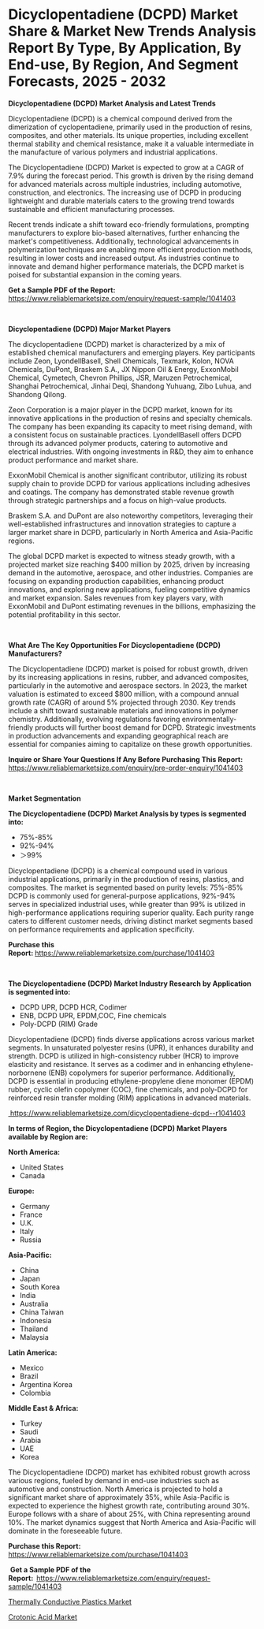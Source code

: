 <p><h1>Dicyclopentadiene (DCPD) Market Share & Market New Trends Analysis Report By Type, By Application, By End-use, By Region, And Segment Forecasts, 2025 - 2032</h1></p><p><strong>Dicyclopentadiene (DCPD) Market Analysis and Latest Trends</strong></p>
<p><p>Dicyclopentadiene (DCPD) is a chemical compound derived from the dimerization of cyclopentadiene, primarily used in the production of resins, composites, and other materials. Its unique properties, including excellent thermal stability and chemical resistance, make it a valuable intermediate in the manufacture of various polymers and industrial applications.</p><p>The Dicyclopentadiene (DCPD) Market is expected to grow at a CAGR of 7.9% during the forecast period. This growth is driven by the rising demand for advanced materials across multiple industries, including automotive, construction, and electronics. The increasing use of DCPD in producing lightweight and durable materials caters to the growing trend towards sustainable and efficient manufacturing processes.</p><p>Recent trends indicate a shift toward eco-friendly formulations, prompting manufacturers to explore bio-based alternatives, further enhancing the market's competitiveness. Additionally, technological advancements in polymerization techniques are enabling more efficient production methods, resulting in lower costs and increased output. As industries continue to innovate and demand higher performance materials, the DCPD market is poised for substantial expansion in the coming years.</p></p>
<p><strong>Get a Sample PDF of the Report:&nbsp;</strong> <a href="https://www.reliablemarketsize.com/enquiry/request-sample/1041403?utm_campaign=1103&utm_medium=2&utm_source=Github&utm_content=ia&utm_term=01042025&utm_id=dicyclopentadiene-dcpd">https://www.reliablemarketsize.com/enquiry/request-sample/1041403</a></p>
<p>&nbsp;</p>
<p><strong>Dicyclopentadiene (DCPD) Major Market Players</strong></p>
<p><p>The dicyclopentadiene (DCPD) market is characterized by a mix of established chemical manufacturers and emerging players. Key participants include Zeon, LyondellBasell, Shell Chemicals, Texmark, Kolon, NOVA Chemicals, DuPont, Braskem S.A., JX Nippon Oil & Energy, ExxonMobil Chemical, Cymetech, Chevron Phillips, JSR, Maruzen Petrochemical, Shanghai Petrochemical, Jinhai Deqi, Shandong Yuhuang, Zibo Luhua, and Shandong Qilong.</p><p>Zeon Corporation is a major player in the DCPD market, known for its innovative applications in the production of resins and specialty chemicals. The company has been expanding its capacity to meet rising demand, with a consistent focus on sustainable practices. LyondellBasell offers DCPD through its advanced polymer products, catering to automotive and electrical industries. With ongoing investments in R&D, they aim to enhance product performance and market share.</p><p>ExxonMobil Chemical is another significant contributor, utilizing its robust supply chain to provide DCPD for various applications including adhesives and coatings. The company has demonstrated stable revenue growth through strategic partnerships and a focus on high-value products.</p><p>Braskem S.A. and DuPont are also noteworthy competitors, leveraging their well-established infrastructures and innovation strategies to capture a larger market share in DCPD, particularly in North America and Asia-Pacific regions.</p><p>The global DCPD market is expected to witness steady growth, with a projected market size reaching $400 million by 2025, driven by increasing demand in the automotive, aerospace, and other industries. Companies are focusing on expanding production capabilities, enhancing product innovations, and exploring new applications, fueling competitive dynamics and market expansion. Sales revenues from key players vary, with ExxonMobil and DuPont estimating revenues in the billions, emphasizing the potential profitability in this sector.</p></p>
<p>&nbsp;</p>
<p><strong>What Are The Key Opportunities For Dicyclopentadiene (DCPD) Manufacturers?</strong></p>
<p><p>The Dicyclopentadiene (DCPD) market is poised for robust growth, driven by its increasing applications in resins, rubber, and advanced composites, particularly in the automotive and aerospace sectors. In 2023, the market valuation is estimated to exceed $800 million, with a compound annual growth rate (CAGR) of around 5% projected through 2030. Key trends include a shift toward sustainable materials and innovations in polymer chemistry. Additionally, evolving regulations favoring environmentally-friendly products will further boost demand for DCPD. Strategic investments in production advancements and expanding geographical reach are essential for companies aiming to capitalize on these growth opportunities.</p></p>
<p><strong>Inquire or Share Your Questions If Any Before Purchasing This Report:</strong> <a href="https://www.reliablemarketsize.com/enquiry/pre-order-enquiry/1041403?utm_campaign=1103&utm_medium=2&utm_source=Github&utm_content=ia&utm_term=01042025&utm_id=dicyclopentadiene-dcpd">https://www.reliablemarketsize.com/enquiry/pre-order-enquiry/1041403</a></p>
<p>&nbsp;</p>
<p><strong>Market Segmentation</strong></p>
<p><strong>The Dicyclopentadiene (DCPD) Market Analysis by types is segmented into:</strong></p>
<p><ul><li>75%-85%</li><li>92%-94%</li><li>＞99%</li></ul></p>
<p><p>Dicyclopentadiene (DCPD) is a chemical compound used in various industrial applications, primarily in the production of resins, plastics, and composites. The market is segmented based on purity levels: 75%-85% DCPD is commonly used for general-purpose applications, 92%-94% serves in specialized industrial uses, while greater than 99% is utilized in high-performance applications requiring superior quality. Each purity range caters to different customer needs, driving distinct market segments based on performance requirements and application specificity.</p></p>
<p><strong>Purchase this Report:&nbsp;</strong><a href="https://www.reliablemarketsize.com/purchase/1041403?utm_campaign=1103&utm_medium=2&utm_source=Github&utm_content=ia&utm_term=01042025&utm_id=dicyclopentadiene-dcpd">https://www.reliablemarketsize.com/purchase/1041403</a></p>
<p>&nbsp;</p>
<p><strong>The Dicyclopentadiene (DCPD) Market Industry Research by Application is segmented into:</strong></p>
<p><ul><li>DCPD UPR, DCPD HCR, Codimer</li><li>ENB, DCPD UPR, EPDM,COC, Fine chemicals</li><li>Poly-DCPD (RIM) Grade</li></ul></p>
<p><p>Dicyclopentadiene (DCPD) finds diverse applications across various market segments. In unsaturated polyester resins (UPR), it enhances durability and strength. DCPD is utilized in high-consistency rubber (HCR) to improve elasticity and resistance. It serves as a codimer and in enhancing ethylene-norbornene (ENB) copolymers for superior performance. Additionally, DCPD is essential in producing ethylene-propylene diene monomer (EPDM) rubber, cyclic olefin copolymer (COC), fine chemicals, and poly-DCPD for reinforced resin transfer molding (RIM) applications in advanced materials.</p></p>
<p><a href="https://www.reliablemarketsize.com/dicyclopentadiene-dcpd--r1041403?utm_campaign=1103&utm_medium=2&utm_source=Github&utm_content=ia&utm_term=01042025&utm_id=dicyclopentadiene-dcpd">&nbsp;https://www.reliablemarketsize.com/dicyclopentadiene-dcpd--r1041403</a></p>
<p><strong>In terms of Region, the Dicyclopentadiene (DCPD) Market Players available by Region are:</strong></p>
<p>
    <p> <strong> North America: </strong>
        <ul>
            <li>United States</li>
            <li>Canada</li>
        </ul>
        </p> 
    <p> <strong> Europe: </strong>
        <ul>
            <li>Germany</li>
            <li>France</li>
            <li>U.K.</li>
            <li>Italy</li>
            <li>Russia</li>
        </ul>
        </p> 
    <p> <strong> Asia-Pacific: </strong>
        <ul>
            <li>China</li>
            <li>Japan</li>
            <li>South Korea</li>
            <li>India</li>
            <li>Australia</li>
            <li>China Taiwan</li>
            <li>Indonesia</li>
            <li>Thailand</li>
            <li>Malaysia</li>
        </ul>
        </p> 
    <p> <strong> Latin America: </strong>
        <ul>
            <li>Mexico</li>
            <li>Brazil</li>
            <li>Argentina Korea</li>
            <li>Colombia</li>
        </ul>
        </p> 
    <p> <strong> Middle East & Africa: </strong>
        <ul>
            <li>Turkey</li>
            <li>Saudi</li>
            <li>Arabia</li>
            <li>UAE</li>
            <li>Korea</li>
        </ul>
    </p>
    </p>
<p><p>The Dicyclopentadiene (DCPD) market has exhibited robust growth across various regions, fueled by demand in end-use industries such as automotive and construction. North America is projected to hold a significant market share of approximately 35%, while Asia-Pacific is expected to experience the highest growth rate, contributing around 30%. Europe follows with a share of about 25%, with China representing around 10%. The market dynamics suggest that North America and Asia-Pacific will dominate in the foreseeable future.</p></p>
<p><strong>Purchase this Report: </strong><a href="https://www.reliablemarketsize.com/purchase/1041403?utm_campaign=1103&utm_medium=2&utm_source=Github&utm_content=ia&utm_term=01042025&utm_id=dicyclopentadiene-dcpd">https://www.reliablemarketsize.com/purchase/1041403</a></p>
<p>&nbsp;<strong>Get a Sample PDF of the Report:&nbsp;&nbsp;</strong><a href="https://www.reliablemarketsize.com/enquiry/request-sample/1041403?utm_campaign=1103&utm_medium=2&utm_source=Github&utm_content=ia&utm_term=01042025&utm_id=dicyclopentadiene-dcpd">https://www.reliablemarketsize.com/enquiry/request-sample/1041403</a></p>
<p><strong></strong></p>
<p><p><a href="https://github.com/auriashetzxj/Market-Research-Report-List-1/blob/main/thermally-conductive-plastics-market.md?utm_campaign=1103&utm_medium=2&utm_source=Github&utm_content=ia&utm_term=01042025&utm_id=dicyclopentadiene-dcpd">Thermally Conductive Plastics Market</a></p><p><a href="https://github.com/gdfhhhj/Market-Research-Report-List-7/blob/main/crotonic-acid-market.md?utm_campaign=1103&utm_medium=2&utm_source=Github&utm_content=ia&utm_term=01042025&utm_id=dicyclopentadiene-dcpd">Crotonic Acid Market</a></p></p>